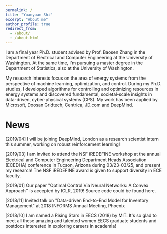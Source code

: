 ```yaml
---
permalink: /
title: "Yuanyuan Shi"
excerpt: "About me"
author_profile: true
redirect_from: 
  - /about/
  - /about.html
---
```


I am a final year Ph.D. student advised by Prof. Baosen Zhang in the Department of Electrical and Computer Engineering at the University of Washington. At the same time, I'm pursuing a master degree in the Department of Statistics, also at the University of Washington. 

My research interests focus on the area of energy systems from the perspective of machine learning, optimization, and control. During my Ph.D. studies, I developed algorithms for controlling and optimizing resources in energy systems and discovered fundamental, societal-scale insights in data-driven, cyber-physical systems (CPS). My work has been applied by Microsoft, Doosan Gridtech, Centrica, JD.com and DeepMind.

News
======
[2019/04] I will be joining DeepMind, London as a research scientist intern this summer, working on robust reinforcement learning!

[2019/03] I am invited to attend the NSF iREDEFINE workshop at the annual Electrical and Computer Engineering Department Heads Association (ECEDHA) conference in Tucson, Arizona during 03/23-03/25, and present my research! The NSF iREDEFINE award is given to support diversity in ECE faculty.

[2019/01] Our paper "Optimal Control Via Neural Networks: A Convex Approach'' is accepted by ICLR, 2019! Source code could be found here.

[2018/11] Invited talk on "Data-driven End-to-End Model for Inventory Management" at 2018 INFORMS Annual Meeting, Phoenix

[2018/10] I am named a Rising Stars in EECS (2018) by MIT. It's so glad to meet all these amazing and talented women EECS graduate students and postdocs interested in exploring careers in academia!